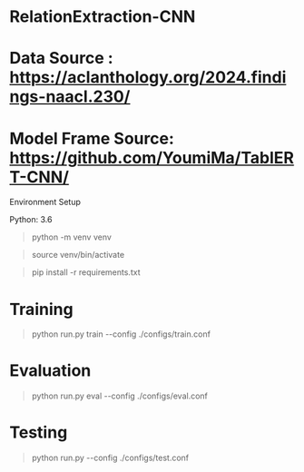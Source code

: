 # RelationExtraction-CNN

# Data Source : https://aclanthology.org/2024.findings-naacl.230/
# Model Frame Source: https://github.com/YoumiMa/TablERT-CNN/


Environment Setup

Python: 3.6

> python -m venv venv

> source venv/bin/activate

> pip install -r requirements.txt


# Training

> python run.py train --config ./configs/train.conf

# Evaluation

> python run.py eval --config ./configs/eval.conf

# Testing

> python run.py --config ./configs/test.conf
